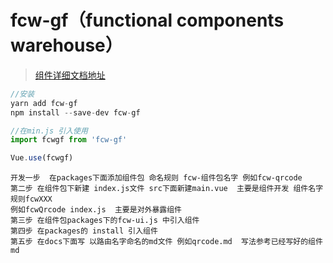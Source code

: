 # fcw-gf（functional components warehouse）


> [组件详细文档地址](https://www.huangguangfa.cn)

``` js
//安装
yarn add fcw-gf
npm install --save-dev fcw-gf

//在min.js 引入使用
import fcwgf from 'fcw-gf'

Vue.use(fcwgf)

```

```
开发一步  在packages下面添加组件包 命名规则 fcw-组件包名字 例如fcw-qrcode
第二步 在组件包下新建 index.js文件 src下面新建main.vue  主要是组件开发 组件名字规则fcwXXX
例如fcwQrcode index.js  主要是对外暴露组件
第三步 在组件包packages下的fcw-ui.js 中引入组件
第四步 在packages的 install 引入组件
第五步 在docs下面写 以路由名字命名的md文件 例如qrcode.md  写法参考已经写好的组件md

```



















